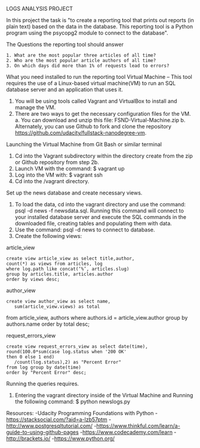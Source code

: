 LOGS ANALYSIS PROJECT

In this project the task is "to create a reporting tool that prints out reports (in plain text) based on the data in the database. This reporting tool is a Python program using the psycopg2 module to connect to the database".

The Questions the reporting tool should answer

	1. What are the most popular three articles of all time?
	2. Who are the most popular article authors of all time?
	3. On which days did more than 1% of requests lead to errors?

What you need installed to run the reporting tool
Virtual Machine – This tool requires the use of a Linux-based virtual machine(VM) to run an SQL database server and an application that uses it.
1.	You will be using tools called Vagrant and VirtualBox to install and manage the VM.
2.	There are two ways to get the necessary configuration files for the VM.
a.	You can download and unzip this file: FSND-Virtual-Machine.zip
b.	Alternately, you can use Github to fork and clone the repository https://github.com/udacity/fullstack-nanodegree-vm.

Launching the Virtual Machine from Git Bash or similar terminal
1.	Cd into the Vagrant subdirectory within the directory create from the zip or Github repository from step 2b.
2.	Launch VM with the command:  $ vagrant up 
3.	Log into the VM with:  $ vagrant ssh
4.	Cd into the   /vagrant directory.

Set up the news database and create necessary views.
1.	To load the data, cd into the vagrant directory and use the command:                                     psql -d news -f newsdata.sql.
Running this command will connect to your installed database server and execute the SQL commands in the downloaded file, creating tables and populating them with data.
2.	Use the command:  psql -d news to connect to database.
3.	Create the following views:

article_view
	
	create view article_view as select title,author,
	count(*) as views from articles, log
	where log.path like concat(‘%’, articles.slug)
	group by articles.title, articles.author
	order by views desc;


author_view

	create view author_view as select name,
       sum(article_view.views) as total
from article_view, authors
where authors.id = article_view.author
group by authors.name
order by total desc;

request_errors_view

	create view request_errors_view as select date(time),	
	round(100.0*sum(case log.status when '200 OK'
	then 0 else 1 end)
       /count(log.status),2) as "Percent Error"
	from log group by date(time)
	order by "Percent Error" desc;

Running the queries requires.
1.	Entering the vagrant directory inside of the Virtual Machine and
Running the following command:
$ python newslogs.py

Resources:
-Udacity 
    Programming Foundations with Python
-https://stacksocial.com/?aid=a-lzb57ptm
-http://www.postgresqltutorial.com/
-https://www.thinkful.com/learn/a-guide-to-using-github-pages
-https://www.codecademy.com/learn
-http://brackets.io/
-https://www.python.org/

